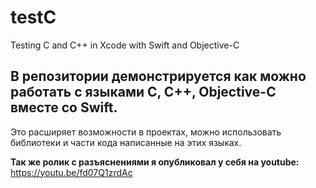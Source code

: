 # testC
Testing C and C++ in Xcode with Swift and Objective-C

В репозитории демонстрируется как можно работать с языками C, C++, Objective-C вместе со Swift. 
---
Это расширяет возможности в проектах, можно использовать библиотеки и части кода написанные на этих языках.

**Так же ролик с разъяснениями я опубликовал у себя на youtube:**
https://youtu.be/fd07Q1zrdAc
